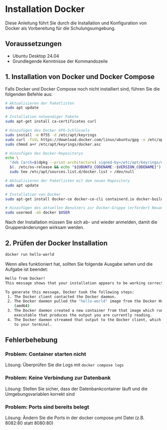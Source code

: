 # Installation Docker

Diese Anleitung führt Sie durch die Installation und Konfiguration von Docker als Vorbereitung für die Schulungsumgebung.

## Voraussetzungen

- Ubuntu Desktop 24.04
- Grundlegende Kenntnisse der Kommandozeile

## 1. Installation von Docker und Docker Compose

Falls Docker und Docker Compose noch nicht installiert sind, führen Sie die folgenden Befehle aus:

```bash
# Aktualisieren der Paketlisten
sudo apt update

# Installation notwendiger Pakete
sudo apt-get install ca-certificates curl

# Hinzufügen des Docker GPG-Schlüssels
sudo install -m 0755 -d /etc/apt/keyrings
sudo curl -fsSL https://download.docker.com/linux/ubuntu/gpg -o /etc/apt/keyrings/docker.asc
sudo chmod a+r /etc/apt/keyrings/docker.asc

# Hinzufügen des Docker-Repositorys
echo \
  "deb [arch=$(dpkg --print-architecture) signed-by=/etc/apt/keyrings/docker.asc] https://download.docker.com/linux/ubuntu \
  $(. /etc/os-release && echo "${UBUNTU_CODENAME:-$VERSION_CODENAME}") stable" | \
  sudo tee /etc/apt/sources.list.d/docker.list > /dev/null

# Aktualisieren der Paketlisten mit dem neuen Repository
sudo apt update

# Installation von Docker
sudo apt-get install docker-ce docker-ce-cli containerd.io docker-buildx-plugin docker-compose-plugin

# Hinzufügen des aktuellen Benutzers zur Docker-Gruppe (erfordert Neuanmeldung)
sudo usermod -aG docker $USER

```

Nach der Installation müssen Sie sich ab- und wieder anmelden, damit die Gruppenänderungen wirksam werden.

## 2. Prüfen der Docker Installation

```bash
docker run hello-world
```

Wenn alles funktioniert hat, sollten Sie folgende Ausgabe sehen und die Aufgabe ist beendet:
```bash
Hello from Docker!
This message shows that your installation appears to be working correctly.

To generate this message, Docker took the following steps:
 1. The Docker client contacted the Docker daemon.
 2. The Docker daemon pulled the "hello-world" image from the Docker Hub.
    (amd64)
 3. The Docker daemon created a new container from that image which runs the
    executable that produces the output you are currently reading.
 4. The Docker daemon streamed that output to the Docker client, which sent it
    to your terminal.
```

## Fehlerbehebung

### Problem: Container starten nicht
Lösung: Überprüfen Sie die Logs mit `docker compose logs`

### Problem: Keine Verbindung zur Datenbank
Lösung: Stellen Sie sicher, dass der Datenbankcontainer läuft und die Umgebungsvariablen korrekt sind

### Problem: Ports sind bereits belegt
Lösung: Ändern Sie die Ports in der docker compose.yml Datei (z.B. 8082:80 statt 8080:80)
